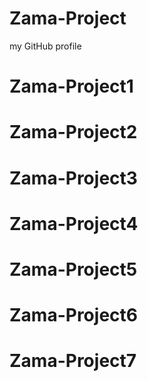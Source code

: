# Zama-Project
my GitHub profile
# Zama-Project1
# Zama-Project2
# Zama-Project3
# Zama-Project4
# Zama-Project5
# Zama-Project6
# Zama-Project7

